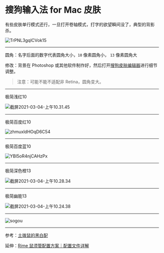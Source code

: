 # 搜狗输入法 for Mac 皮肤

有些皮肤单行模式还行，一旦打开卷轴模式，打字的欲望瞬间没了，典型的背影杀。

![TrPNL3gqlCVok15](https://i.loli.net/2021/03/03/TrPNL3gqlCVok15.png)

---

圆角：名字后面的数字代表圆角大小，`10` 像素圆角小， `13` 像素圆角大

修改：背景在 Photoshop 或其他软件制作好，然后打开[搜狗皮肤编辑器](https://pinyin.sogou.com/mac/softdown.php?r=skineditor)进行细节调整。

> 注意：可能不能不适配非 Retina，圆角变大。

---

极简浅红10

![截屏2021-03-04-上午10.31.45](https://tvax2.sinaimg.cn/large/008eZBHKgy1go7o291g8nj31ao04a0sw.jpg)


---

极简百度红10

![zhmuxldHOqD6C54](https://i.loli.net/2021/03/04/zhmuxldHOqD6C54.png)

---

极简百度蓝10

![YBl5oR4njCAHzPx](https://i.loli.net/2021/03/04/YBl5oR4njCAHzPx.png)

---

极简深色橙13

![截屏2021-03-04-上午10.28.34](https://tva3.sinaimg.cn/large/008eZBHKgy1go7nyyex34j31ao04a74h.jpg)

---

极简幽能13

![截屏2021-03-04-上午10.24.38](https://tva4.sinaimg.cn/large/008eZBHKgy1go7nwx7m9ej31ao04a74h.jpg)

---



![sogou](https://tva2.sinaimg.cn/large/008eZBHKgy1go6e22007pj31gg0ta0x9.jpg)

---

参考：[土拨鼠的黑白配](https://pinyin.sogou.com/skins/detail/view/info/506543)

延伸：[Rime 鼠须管配置方案｜配置文件详解](https://github.com/liuour/rime)

